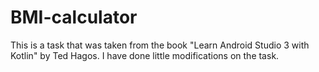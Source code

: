 # BMI-calculator
This is a task that was taken from the book "Learn Android Studio 3 with Kotlin" by Ted Hagos. 
I have done little modifications on the task.

